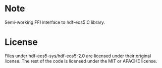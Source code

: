 # Note
Semi-working FFI interface to hdf-eos5 C library.

# License

Files under hdf-eos5-sys/hdf-eos5-2.0 are licensed under their original license. The rest of the code is licensed under the MIT or APACHE license.


